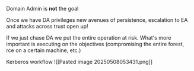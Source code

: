 
Domain Admin is **not** the goal

Once we have DA privileges new avenues of persistence, escalation to EA and
attacks across trust open up!

If we just chase DA we put the entire operation at risk. What's more important is executing on the objectives (compromising the entire forest, rce on a certain machine, etc.)

Kerberos workflow
![[Pasted image 20250508053431.png]]
